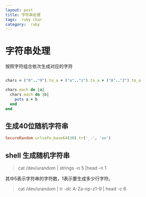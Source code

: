 ```yaml
---
layout: post
title: 字符串处理
tags:  ruby char
category:  ruby
---
```



# 字符串处理

按照字符组合依次生成对应的字符

```ruby

chars = ("0".."9").to_a + ("a".."z").to_a + ("A".."Z").to_a

chars.each do |a|
  chars.each do |b|
    puts a + b
  end
end

```

## 生成40位随机字符串

```ruby
SecureRandom.urlsafe_base64(30).tr('_-', 'xx')
```

## shell 生成随机字符串

>cat /dev/urandom | strings -n 5 |head -n 1


其中5表示字符串的字符数，1表示要生成多少行字符。


> cat /dev/urandom | tr -dc A-Za-np-z1-9 | head -c 6
